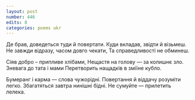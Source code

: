 ```yaml
---
layout: post
number: 446
edits: 8
categories: poems ukr
---
```


Де брав, доведеться туди й повертати.
Куди вкладав, звідти й візьмеш.
Не завжди відразу, часом довго чекати,
Та справедливості не обминеш.

Сіяв добро – припливе хлібами,
Нещастя на голову — за колишнє зло.
Зневага до тата і мами 
Перетворить нащадків в зміїне кубло.

Бумеранг і карма — слова чужорідні.
Повертання й віддачу розуміти легко.
Збагатяться завтра нинішні бідні.
Не сумуйте — прилетить лелека.
